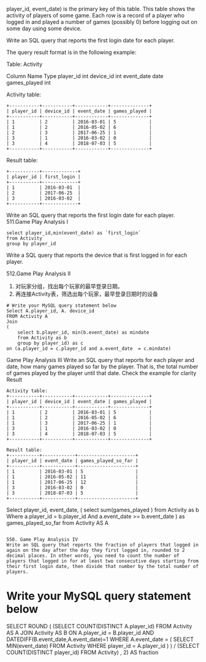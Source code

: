 player_id, event_date) is the primary key of this table.
This table shows the activity of players of some game.
Each row is a record of a player who logged in and played a number of games (possibly 0) before logging out on some day using some device.

Write an SQL query that reports the first login date for each player.

The query result format is in the following example:

Table: Activity

Column Name	Type
player_id	int
device_id	int
event_date	date
games_played	int

Activity table:
```
+-----------+-----------+------------+--------------+
| player_id | device_id | event_date | games_played |
+-----------+-----------+------------+--------------+
| 1         | 2         | 2016-03-01 | 5            |
| 1         | 2         | 2016-05-02 | 6            |
| 2         | 3         | 2017-06-25 | 1            |
| 3         | 1         | 2016-03-02 | 0            |
| 3         | 4         | 2018-07-03 | 5            |
+-----------+-----------+------------+--------------+
```

Result table:
```
+-----------+-------------+
| player_id | first_login |
+-----------+-------------+
| 1         | 2016-03-01  |
| 2         | 2017-06-25  |
| 3         | 2016-03-02  |
+-----------+-------------+
```

Write an SQL query that reports the first login date for each player.
511.Game Play Analysis I 
```
select player_id,min(event_date) as `first_login`
from Activity
group by player_id
```
Write a SQL query that reports the device that is first logged in for each player.

512.Game Play Analysis II

1. 对玩家分组，找出每个玩家的最早登录日期。
2. 再连接Activity表，筛选出每个玩家，最早登录日期时的设备
```
# Write your MySQL query statement below
Select A.player_id, A. device_id 
FROM Activity A 
Join
(
    select b.player_id, min(b.event_date) as mindate
    from Activity as b 
    group by player_id) as c
on (a.player_id = c.player_id and a.event_date  = c.mindate)
```

Game Play Analysis III
Write an SQL query that reports for each player and date, how many games played so far by the player. That is, the total number of games played by the player until that date. Check the example for clarity
Result
```
Activity table:
+-----------+-----------+------------+--------------+
| player_id | device_id | event_date | games_played |
+-----------+-----------+------------+--------------+
| 1         | 2         | 2016-03-01 | 5            |
| 1         | 2         | 2016-05-02 | 6            |
| 1         | 3         | 2017-06-25 | 1            |
| 3         | 1         | 2016-03-02 | 0            |
| 3         | 4         | 2018-07-03 | 5            |
+-----------+-----------+------------+--------------+

Result table:
+-----------+------------+---------------------+
| player_id | event_date | games_played_so_far |
+-----------+------------+---------------------+
| 1         | 2016-03-01 | 5                   |
| 1         | 2016-05-02 | 11                  |
| 1         | 2017-06-25 | 12                  |
| 3         | 2016-03-02 | 0                   |
| 3         | 2018-07-03 | 5                   |
+-----------+------------+---------------------+
```
Select player_id, event_date, 
(
    select sum(games_played ) 
    from Activity as b 
    Where a.player_id = b.player_id 
    And a.event_date >= b.event_date 
    ) as games_played_so_far 
from Activity AS A
```

550. Game Play Analysis IV
Write an SQL query that reports the fraction of players that logged in again on the day after the day they first logged in, rounded to 2 decimal places. In other words, you need to count the number of players that logged in for at least two consecutive days starting from their first login date, then divide that number by the total number of players.

```
# Write your MySQL query statement below
SELECT ROUND 
(
(SELECT COUNT(DISTINCT A.player_id)
FROM Activity AS A
JOIN Activity AS B 
ON A.player_id = B.player_id AND DATEDIFF(B.event_date,A.event_date)=1
WHERE A.event_date = (
    SELECT MIN(event_date)
    FROM Activity
    WHERE player_id = A.player_id
) )
/
(SELECT COUNT(DISTINCT player_id)
FROM Activity)
, 2) AS fraction  
```


